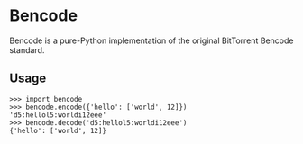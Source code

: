 # Bencode

Bencode is a pure-Python implementation of the original BitTorrent Bencode standard.

## Usage

    >>> import bencode
    >>> bencode.encode({'hello': ['world', 12]})
    'd5:hellol5:worldi12eee'
    >>> bencode.decode('d5:hellol5:worldi12eee')
    {'hello': ['world', 12]}
